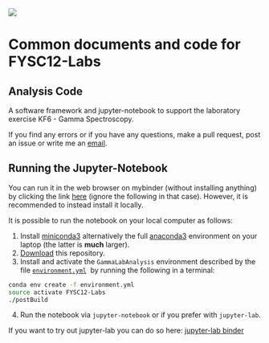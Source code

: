<a href="https://mybinder.org/v2/gh/ASamarkRoth/gammalab_analysis/master?filepath=DataAnalysis_GammaSpectroscopy.ipynb" target="_blank" title="Run jupyter-notebook in binder.">
  <img src="https://mybinder.org/badge.svg">
</a>

# Common documents and code for FYSC12-Labs


## Analysis Code

A software framework and jupyter-notebook to support the laboratory exercise KF6 - Gamma Spectroscopy.

If you find any errors or if you have any questions, make a pull request, post an issue or write me an [email](mailto:anton.samark-roth@nuclear.lu.se). 

## Running the Jupyter-Notebook

You can run it in the web browser on mybinder (without installing anything) by clicking the link [here](https://mybinder.org/v2/gh/ASamarkRoth/gammalab_analysis/master?filepath=DataAnalysis_GammaSpectroscopy.ipynb) (ignore the following in that case). However, it is recommended to instead install it locally.

It is possible to run the notebook on your local computer as follows:

1. Install [miniconda3](https://conda.io/miniconda.html) alternatively the full [anaconda3](https://www.anaconda.com/download) environment on your laptop (the latter is **much** larger).
2. [Download](https://github.com/ASamarkRoth/gammalab_analysis/archive/master.zip) this repository.
3. Install and activate the `GammaLabAnalysis` environment described by the file [`environment.yml`](/environment.yml)  by running the following in a terminal:

```bash
conda env create -f environment.yml
source activate FYSC12-Labs
./postBuild
```
4. Run the notebook via `jupyter-notebook` or if you prefer with `jupyter-lab`.

If you want to try out jupyter-lab you can do so here: <a href="https://mybinder.org/v2/gh/ASamarkRoth/gammalab_analysis/master?urlpath=lab" target="_blank">jupyter-lab binder</a>
